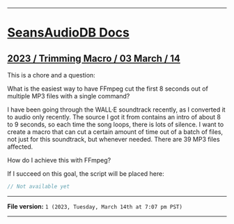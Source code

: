 
***

# [SeansAudioDB Docs](/Docs/)

## [2023 / Trimming Macro / 03 March / 14](/Docs/2023/Trimming-Macro/03_March/14/)

This is a chore and a question:

What is the easiest way to have FFmpeg cut the first 8 seconds out of multiple MP3 files with a single command?

I have been going through the WALL·E soundtrack recently, as I converted it to audio only recently. The source I got it from contains an intro of about 8 to 9 seconds, so each time the song loops, there is lots of silence. I want to create a macro that can cut a certain amount of time out of a batch of files, not just for this soundtrack, but whenever needed. There are 39 MP3 files affected.

How do I achieve this with FFmpeg?

If I succeed on this goal, the script will be placed here:

```c
// Not available yet
```

***

**File version:** `1 (2023, Tuesday, March 14th at 7:07 pm PST)`

***
